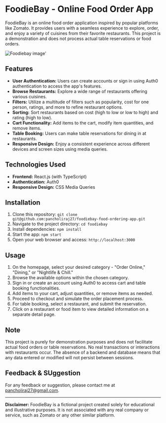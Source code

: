 # FoodieBay - Online Food Order App

FoodieBay is an online food order application inspired by popular platforms like Zomato. It provides users with a seamless experience to explore, order, and enjoy a variety of cuisines from their favorite restaurants. This project is a demonstration and does not process actual table reservations or food orders.

<img src="https://res.cloudinary.com/pancholiraj/image/upload/v1691652660/github%20read%20me/teqneldxuwyzpeah8ujl.png" alt="Foodiebay image" />'

## Features

- **User Authentication:** Users can create accounts or sign in using Auth0 authentication to access the app's features.
- **Browse Restaurants:** Explore a wide range of restaurants offering various cuisines.
- **Filters:** Utilize a multitude of filters such as popularity, cost for one person, ratings, and more to refine restaurant options.
- **Sorting:** Sort restaurants based on cost (high to low or low to high) and rating (high to low).
- **Cart Functionality:** Add items to the cart, modify item quantities, and remove items.
- **Table Booking:** Users can make table reservations for dining in at restaurants.
- **Responsive Design:** Enjoy a consistent experience across different devices and screen sizes using media queries.

## Technologies Used

- **Frontend:** React.js (with TypeScript)
- **Authentication:** Auth0
- **Responsive Design:** CSS Media Queries

## Installation

1. Clone this repository: `git clone git@github.com:pancholiraj27/foodiebay-food-ordering-app.git`
2. Navigate to the project directory: `cd foodiebay`
3. Install dependencies: `npm install`
4. Start the app: `npm start`
5. Open your web browser and access: `http://localhost:3000`

## Usage

1. On the homepage, select your desired category - "Order Online," "Dining," or "Nightlife & Chill."
2. Browse the available options within the chosen category.
3. Sign in or create an account using Auth0 to access cart and table booking functionalities.
4. Add items to your cart, adjust quantities, or remove items as needed.
5. Proceed to checkout and simulate the order placement process.
6. For table booking, select a restaurant, and submit the reservation.
7. Click on a restaurant or food item to view detailed information on a separate detail page.

## Note

This project is purely for demonstration purposes and does not facilitate actual food orders or table reservations. No real transactions or interactions with restaurants occur. The absence of a backend and database means that any data entered or modified will not persist between sessions.


## Feedback & SUggestion
For any feedback or suggestion, please contact me at pancholiraj27@gmail.com.

---

**Disclaimer:** FoodieBay is a fictional project created solely for educational and illustrative purposes. It is not associated with any real company or service, such as Zomato or any other similar platform.
